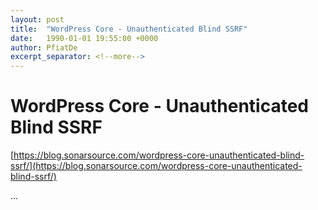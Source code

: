 ```yaml
---
layout: post
title:  "WordPress Core - Unauthenticated Blind SSRF"
date:   1990-01-01 19:55:00 +0000
author: PfiatDe
excerpt_separator: <!--more-->
---
```


# WordPress Core - Unauthenticated Blind SSRF

[https://blog.sonarsource.com/wordpress-core-unauthenticated-blind-ssrf/](https://blog.sonarsource.com/wordpress-core-unauthenticated-blind-ssrf/)

...
<!--more-->

